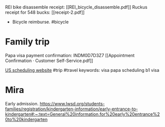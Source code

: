 REI bike disassemble receipt: [[REI_bicycle_disassemble.pdf]]
Ruckus receipt for 548 bucks: [[receipt-2.pdf]]
- Bicycle reimburse.
#bicycle 
# Family trip

Papa visa payment confirmation: INDM0D7D3Z7
[[Appointment Confirmation  · Customer Self-Service.pdf]]

[US scheduling website](https://atlasauth.b2clogin.com/f50ebcfb-eadd-41d8-9099-a7049d073f5c/b2c_1a_atoproduction_atlas_susi/oauth2/v2.0/authorize?client_id=607d08d6-b63b-4735-ad82-05dfcff7efa4&redirect_uri=https%3A%2F%2Fwww.usvisascheduling.com%2Fsignin-aad-b2c_1&response_type=code%20id_token&scope=openid&state=OpenIdConnect.AuthenticationProperties%3DOxSLzI_RJ4LnpxBoNpK439f_RS8l_jnVK1vRQluQBZWvd0M72G6TP2PaqJmilyv5Z70Z5PtnwHPneQKHaQnjcf1mtn95KkLm4iqAJqp6Br5oJvnuFUkLi4atUbZaPuMpLkm7LQiJFAAIK7JC0TvQ7RS_6UqqoWuGKxxqLd117CentqloJQor-SFXh5OQZ_Phe4ATlZCB7CzK4qy0xnIXEM0tnHgQSOh9KV7JYRYeAv4EjRGdlVkoa05aSGWQtzVB33sSV-IZWQKdK5Vv-M-EaP37MuZqd_n3EPi8AMenX3ULTqPzAnQP0A-44NaJ_Boo-J9p3CAz1vDxEg-oqvzKADiiQyYUGskUxKo80FwVqMEZXICIQexhJc7rSlJVNYqWybh_5vo0v5Vxx68OpHIH5ImImyNH6LW6hNZNBeNRPdKmdn-f59pkIcX6ddbgA_bB&response_mode=form_post&nonce=638433103933705269.MTczNGFjNWItOTQ4ZC00YzFiLWE2M2MtYjYzNWY0NDk2MzJlZjNiODIxNWYtNzI3MC00MzU0LWE1YWYtNTk4YjBjYzVkNjE1&ui_locales=en-US&x-client-SKU=ID_NET461&x-client-ver=5.3.0.0)
#trip #travel keywords: visa papa scheduling b1 visa

# Mira
Early admission.
https://www.lwsd.org/students-families/registration/kindergarten-information/early-entrance-to-kindergarten#:~:text=General%20information,for%20early%20entrance%20to%20kindergarten

